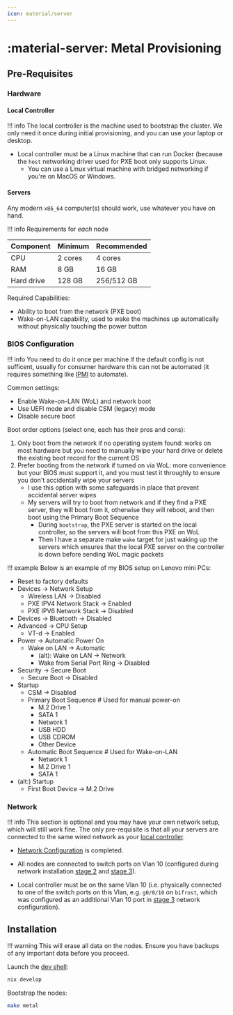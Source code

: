 ```yaml
---
icon: material/server
---
```


# :material-server: Metal Provisioning

## Pre-Requisites

### Hardware

#### Local Controller

!!! info
    The local controller is the machine used to bootstrap the cluster.
    We only need it once during initial provisioning, and you can use your laptop or desktop.

- Local controller must be a Linux machine that can run Docker (because the `host` networking driver used for PXE boot only supports Linux.
    - You can use a Linux virtual machine with bridged networking if you're on MacOS or Windows.

#### Servers

Any modern `x86_64` computer(s) should work, use whatever you have on hand.

!!! info
    Requirements for _each_ node

| Component  | Minimum | Recommended |
| ---------- | ------- | ----------- |
| CPU        | 2 cores | 4 cores     |
| RAM        | 8 GB    | 16 GB       |
| Hard drive | 128 GB  | 256/512 GB  |

Required Capabilities:

- Ability to boot from the network (PXE boot)
- Wake-on-LAN capability, used to wake the machines up automatically without physically touching the power button

### BIOS Configuration

!!! info
    You need to do it once per machine if the default config is not sufficent,
    usually for consumer hardware this can not be automated
    (it requires something like [IPMI](https://en.wikipedia.org/wiki/Intelligent_Platform_Management_Interface) to automate).

Common settings:

- Enable Wake-on-LAN (WoL) and network boot
- Use UEFI mode and disable CSM (legacy) mode
- Disable secure boot

Boot order options (select one, each has their pros and cons):

1. Only boot from the network if no operating system found: works on most hardware but you need to manually wipe your hard drive or delete the existing boot record for the current OS
2. Prefer booting from the network if turned on via WoL: more convenience but your BIOS must support it, and you must test it throughly to ensure you don't accidentally wipe your servers
    - I use this option with some safeguards in place that prevent accidental server wipes
    - My servers will try to boot from network and if they find a PXE server, they will boot from it, otherwise they will reboot, and then boot using the Primary Boot Sequence
        - During `bootstrap`, the PXE server is started on the local controller, so the servers will boot from this PXE on WoL
        - Then I have a separate make `wake` target for just waking up the servers which ensures that the local PXE server on the controller is down before sending WoL magic packets

!!! example
    Below is an example of my BIOS setup on Lenovo mini PCs:

- Reset to factory defaults
- Devices -> Network Setup
    - Wireless LAN -> Disabled
    - PXE IPV4 Network Stack -> Enabled
    - PXE IPV6 Network Stack -> Disabled
- Devices -> Bluetooth -> Disabled
- Advanced -> CPU Setup
    - VT-d -> Enabled
- Power -> Automatic Power On
    - Wake on LAN -> Automatic
        - (alt): Wake on LAN -> Network
        - Wake from Serial Port Ring -> Disabled
- Security -> Secure Boot
    - Secure Boot -> Disabled
- Startup
    - CSM -> Disabled
    - Primary Boot Sequence  # Used for manual power-on
        - M.2 Drive 1
        - SATA 1
        - Network 1
        - USB HDD
        - USB CDROM
        - Other Device
    - Automatic Boot Sequence # Used for Wake-on-LAN
        - Network 1
        - M.2 Drive 1
        - SATA 1
- (alt:) Startup
    - First Boot Device -> M.2 Drive

### Network

!!! info
    This section is optional and you may have your own network setup, which will still work fine.
    The only pre-requisite is that all your servers are connected to the same wired network as your [local controller](#local-controller).

- [Network Configuration](./network.md) is completed.

- All nodes are connected to switch ports on Vlan 10 (configured during network installation [stage 2](network.md#stage-2) and [stage 3](network.md#stage-3)).

- Local controller must be on the same Vlan 10 (i.e. physically connected to one of the switch ports on this Vlan, e.g. `g0/0/10` on `bifrost`, which was configured as an additional Vlan 10 port in [stage 3](network.md#stage-3) network configuration).

## Installation

!!! warning
    This will erase all data on the nodes.
    Ensure you have backups of any important data before you proceed.

Launch the [dev shell](../../concepts/development-shell.md):

```sh
nix develop
```

Bootstrap the nodes:

```sh
make metal
```
